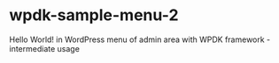 wpdk-sample-menu-2
==================

Hello World! in WordPress menu of admin area with WPDK framework - intermediate usage
